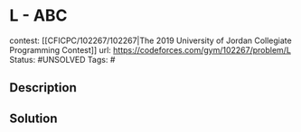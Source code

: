 # L - ABC

contest: [[CFICPC/102267/102267|The 2019 University of Jordan Collegiate Programming Contest]]
url: https://codeforces.com/gym/102267/problem/L
Status: #UNSOLVED
Tags: #

## Description

## Solution

